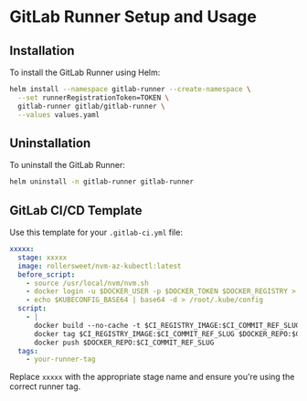 # GitLab Runner Setup and Usage

## Installation

To install the GitLab Runner using Helm:

```bash
helm install --namespace gitlab-runner --create-namespace \
  --set runnerRegistrationToken=TOKEN \
  gitlab-runner gitlab/gitlab-runner \
  --values values.yaml
```

## Uninstallation

To uninstall the GitLab Runner:

```bash
helm uninstall -n gitlab-runner gitlab-runner
```

## GitLab CI/CD Template

Use this template for your `.gitlab-ci.yml` file:

```yaml
xxxxx:
  stage: xxxxx
  image: rollersweet/nvm-az-kubectl:latest
  before_script:
    - source /usr/local/nvm/nvm.sh
    - docker login -u $DOCKER_USER -p $DOCKER_TOKEN $DOCKER_REGISTRY > /dev/null 2>&1
    - echo $KUBECONFIG_BASE64 | base64 -d > /root/.kube/config
  script:
    - |
      docker build --no-cache -t $CI_REGISTRY_IMAGE:$CI_COMMIT_REF_SLUG .
      docker tag $CI_REGISTRY_IMAGE:$CI_COMMIT_REF_SLUG $DOCKER_REPO:$CI_COMMIT_REF_SLUG
      docker push $DOCKER_REPO:$CI_COMMIT_REF_SLUG
  tags:
    - your-runner-tag
```

Replace `xxxxx` with the appropriate stage name and ensure you're using the correct runner tag.